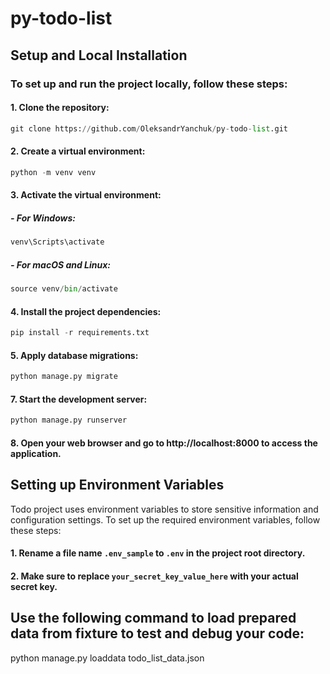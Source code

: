 # py-todo-list

## Setup and Local Installation

### To set up and run the project locally, follow these steps:

#### 1.  Clone the repository:

```python
git clone https://github.com/OleksandrYanchuk/py-todo-list.git
```
#### 2. Create a virtual environment:
```python
python -m venv venv
```
#### 3. Activate the virtual environment:
   
##### - For Windows:
```python
venv\Scripts\activate
```
##### -	For macOS and Linux:
```python
source venv/bin/activate
```
#### 4. Install the project dependencies:
```python
pip install -r requirements.txt
```
#### 5. Apply database migrations:
```python
python manage.py migrate
```

#### 7. Start the development server:
```python
python manage.py runserver
```
#### 8. Open your web browser and go to http://localhost:8000 to access the application.

## Setting up Environment Variables

Todo project uses environment variables to store sensitive information and configuration settings. To set up the required environment variables, follow these steps:

#### 1. Rename a file name `.env_sample` to `.env` in the project root directory.

#### 2. Make sure to replace `your_secret_key_value_here` with your actual secret key.

## Use the following command to load prepared data from fixture to test and debug your code:
python manage.py loaddata todo_list_data.json

